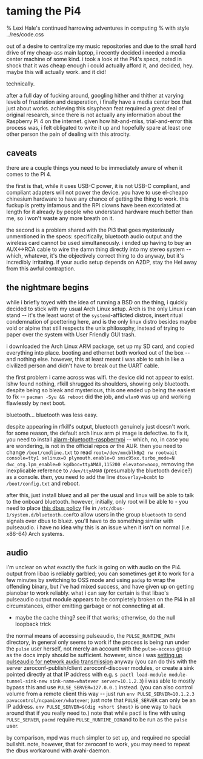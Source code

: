 # taming the Pi4
% Lexi Hale's continued harrowing adventures in computing
% with style ../res/code.css

out of a desire to centralize my music repositories and due to the small hard drive of my cheap-ass main laptop, i recently decided i needed a media center machine of some kind. i took a look at the Pi4's specs, noted in shock that it was cheap enough i could actually afford it, and decided, hey. maybe this will actually work. and it did!

technically.

after a full day of fucking around, googling hither and thither at varying levels of frustration and desperation, i finally have a media center box that just about works. achieving this sisyphean feat required a great deal of original research, since there is not actually any information about the Raspberry Pi 4 on the internet. given how hit-and-miss, trial-and-error this process was, i felt obligated to write it up and hopefully spare at least one other person the pain of dealing with this atrocity.

## caveats
there are a couple things you need to be immediately aware of when it comes to the Pi 4.

the first is that, while it uses USB-C power, it is not USB-C compliant, and compliant adapters will not power the device. you have to use el-cheapo chinesium hardware to have any chance of getting the thing to work. this fuckup is pretty infamous and the RPi clowns have been excoriated at length for it already by people who understand hardware much better than me, so i won't waste any more breath on it.

the second is a problem shared with the Pi3 that goes mysteriously unmentioned in the specs: specifically, bluetooth audio output and the wireless card cannot be used simultaneously. i ended up having to buy an AUX<->RCA cable to wire the damn thing directly into my stereo system -- which, whatever, it's the objectively correct thing to do anyway, but it's incredibly irritating. if your audio setup depends on A2DP, stay the Hel away from this awful contraption.

## the nightmare begins
while i briefly toyed with the idea of running a BSD on the thing, i quickly decided to stick with my usual Arch Linux setup. Arch is the only Linux i can stand -- it's the least worst of the `systemd`-afflicted distros, insert ritual condemnation of poettering here, and is the only linux distro besides maybe void or alpine that still respects the unix philosophy, instead of trying to paper over the system with User Friendly GUI trash.

i downloaded the Arch Linux ARM package, set up my SD card, and copied everything into place. booting and ethernet both worked out of the box -- and nothing else. however, this at least meant i was able to ssh in like a civilized person and didn't have to break out the UART cable.

the first problem i came across was wifi. the device did not appear to exist. lshw found nothing, rfkill shrugged its shoulders, showing only bluetooth. despite being so bleak and mysterious, this one ended up being the easiest to fix -- `pacman -Syu && reboot` did the job, and `wlan0` was up and working flawlessly by next boot.

bluetooth… bluetooth was less easy.

despite appearing in rfkill's output, bluetooth genuinely just doesn't work. for some reason, the default arch linux arm pi image is defective. to fix it, you need to install [alarm-bluetooth-raspberrypi](https://github.com/RoEdAl/alarm-bluetooth-raspberrypi) -- which, no, in case you are wondering, is not in the official repos *or* the AUR. then you need to change `/boot/cmdline.txt` to read `root=/dev/mmcblk0p2 rw rootwait console=tty1 selinux=0 plymouth.enable=0 smsc95xx.turbo_mode=N dwc_otg.lpm_enable=0 kgdboc=ttyAMA0,115200 elevator=noop`, removing the inexplicable reference to `/dev/ttyAMA0` (presumably the bluetooth device?) as a console. *then*, you need to add the line `dtoverlay=bcmbt` to `/boot/config.txt` and reboot.

after this, just install bluez and all per the usual and linux will be able to talk to the onboard bluetooth. however, initially, only root will be able to - you need to place [this dbus policy](taming-pi4.bt-dbus.txt) file in `/etc/dbus-1/system.d/bluetooth.conf`to allow users in the group `bluetooth` to send signals over dbus to bluez. you'll have to do something similar with pulseaudio. i have no idea why this is an issue when it isn't on normal (i.e. x86-64) Arch systems.

## audio
i'm unclear on what exactly the fuck is going on with audio on the Pi4. output from libao is reliably garbled; you can sometimes get it to work for a few minutes by switching to OSS mode and using `padsp` to wrap the offending binary, but i've had mixed success, and have given up on getting pianobar to work reliably. what i can say for certain is that libao's pulseaudio output module appears to be completely broken on the Pi4 in all circumstances, either emitting garbage or not connecting at all.

 * maybe the cache thing? see if that works; otherwise, do the null loopback trick

the normal means of accessing pulseaudio, the `PULSE_RUNTIME_PATH` directory, in general only seems to work if the process is being run under the `pulse` user herself, not merely an account with the `pulse-access` group as the docs imply should be sufficient. however, since i was [setting up pulseaudio for network audio transmission](https://www.freedesktop.org/wiki/Software/PulseAudio/Documentation/User/Modules/#index22h3) anyway (you can do this with the server zeroconf-publish/client zeroconf-discover modules, or create a sink pointed directly at that IP address  with e.g. `$ pactl load-module module-tunnel-sink-new sink-name=whatever server=10.1.2.3`) i was able to mostly bypass this and use `PULSE_SERVER=127.0.0.1` instead. (you can also control volume from a remote client this way -- just run `env PULSE_SERVER=10.1.2.3 pavucontrol/ncpamixer/whatever`; just note that `PULSE_SERVER` can only be an IP address. `env PULSE_SERVER=$(dig +short $host)` is one way to hack around that if you really need to.) note that while pactl is fine with using `PULSE_SERVER`, `pacmd` require `PULSE_RUNTIME_DIR`and to be run as the `pulse` user.


by comparison, mpd was much simpler to set up, and required no special bullshit. note, however, that for zeroconf to work, you may need to repeat the dbus workaround with avahi-daemon.
